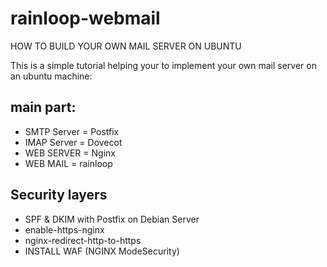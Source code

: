 # rainloop-webmail
HOW TO BUILD YOUR OWN MAIL SERVER ON UBUNTU

This is a simple tutorial helping your to implement your own mail server on an ubuntu machine:

## main part:
- SMTP Server = Postfix
- IMAP Server = Dovecot
- WEB SERVER = Nginx
- WEB MAIL = rainloop

## Security layers
- SPF & DKIM with Postfix on Debian Server
- enable-https-nginx
- nginx-redirect-http-to-https
- INSTALL WAF (NGINX ModeSecurity)
